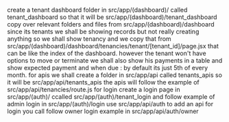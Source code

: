 create a tenant dashboard folder in src/app/(dashboard)/ called tenant_dashboard so that it will be src/app/(dashboard)/tenant_dashboard
copy over relevant folders and files from src/app/(dashboard)/dashboard
since its tenants we shall be showing records but not really creating anything so we shall show tenancy and we copy that from src/app/(dashboard)/dashboard/tenancies/tenant/[tenant_id]/page.jsx that can be like the index of the dashboard. however the tenant won't have options to move or terminate
we shall also show his payments in a table and show expected payment and when due : by default its just 5th of every month.
for apis we shall create a folder in src/app/api called tenants_apis so it will be src/app/api/tenants_apis
the apis will follow the example of src/app/api/tenancies/route.js
for login create a login page in src/app/(auth)/ ccalled src/app/(auth)/tenant_login and follow example of admin login in src/app/(auth)/login
use src/app/api/auth to add an api for login you call follow owner login example in src/app/api/auth/owner
